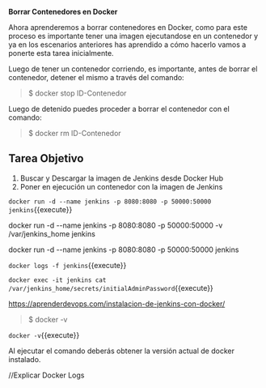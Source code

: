 **Borrar Contenedores en Docker**

Ahora aprenderemos a borrar contenedores en Docker, como para este proceso es importante tener una imagen ejecutandose en un contenedor y ya en los escenarios anteriores has aprendido a cómo hacerlo vamos a ponerte esta tarea inicialmente.

Luego de tener un contenedor corriendo, es importante, antes de borrar el contenedor, detener el mismo a través del comando:

> $ docker stop ID-Contenedor

Luego de detenido puedes proceder a borrar el contenedor con el comando:

> $ docker rm ID-Contenedor

## Tarea Objetivo

1. Buscar y Descargar la imagen de Jenkins desde Docker Hub
2. Poner en ejecución un contenedor con la imagen de Jenkins

`docker run -d --name jenkins -p 8080:8080 -p 50000:50000 jenkins`{{execute}}

docker run -d --name jenkins -p 8080:8080 -p 50000:50000 -v /var/jenkins_home jenkins

docker run -d --name jenkins -p 8080:8080 -p 50000:50000 jenkins

`docker logs -f jenkins`{{execute}} 

`docker exec -it jenkins cat /var/jenkins_home/secrets/initialAdminPassword`{{execute}}


https://aprenderdevops.com/instalacion-de-jenkins-con-docker/

> $ docker -v

`docker -v`{{execute}}

Al ejecutar el comando deberás obtener la versión actual de docker instalado.

//Explicar Docker Logs
